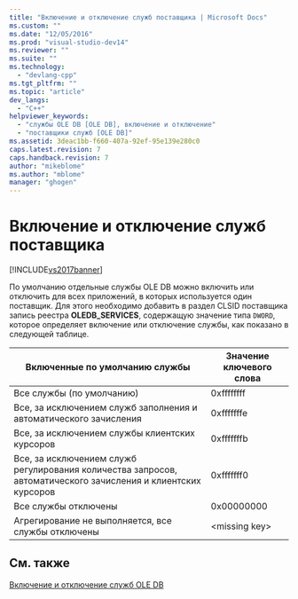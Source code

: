 ```yaml
---
title: "Включение и отключение служб поставщика | Microsoft Docs"
ms.custom: ""
ms.date: "12/05/2016"
ms.prod: "visual-studio-dev14"
ms.reviewer: ""
ms.suite: ""
ms.technology: 
  - "devlang-cpp"
ms.tgt_pltfrm: ""
ms.topic: "article"
dev_langs: 
  - "C++"
helpviewer_keywords: 
  - "службы OLE DB [OLE DB], включение и отключение"
  - "поставщики служб [OLE DB]"
ms.assetid: 3deac1bb-f660-407a-92ef-95e139e280c0
caps.latest.revision: 7
caps.handback.revision: 7
author: "mikeblome"
ms.author: "mblome"
manager: "ghogen"
---
```

# Включение и отключение служб поставщика
[!INCLUDE[vs2017banner](../../assembler/inline/includes/vs2017banner.md)]

По умолчанию отдельные службы OLE DB можно включить или отключить для всех приложений, в которых используется один поставщик.  Для этого необходимо добавить в раздел CLSID поставщика запись реестра **OLEDB\_SERVICES**, содержащую значение типа `DWORD`, которое определяет включение или отключение службы, как показано в следующей таблице.  
  
|Включенные по умолчанию службы|Значение ключевого слова|  
|------------------------------------|------------------------------|  
|Все службы \(по умолчанию\)|0xffffffff|  
|Все, за исключением служб заполнения и автоматического зачисления|0xfffffffe|  
|Все, за исключением службы клиентских курсоров|0xfffffffb|  
|Все, за исключением служб регулирования количества запросов, автоматического зачисления и клиентских курсоров|0xfffffff0|  
|Все службы отключены|0x00000000|  
|Агрегирование не выполняется, все службы отключены|\<missing key\>|  
  
## См. также  
 [Включение и отключение служб OLE DB](../../data/oledb/enabling-and-disabling-ole-db-services.md)
